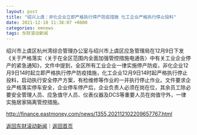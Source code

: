 ```yaml
---
layout: post
title: "绍兴上虞：非化企业立即严格执行停产防疫措施 化工企业严格执行停止投料"
date: 2021-12-10 11:38:07 +0800
categories: emnews
tags: 东财滚动新闻
---
```


绍兴市上虞区杭州湾综合管理办公室与绍兴市上虞区应急管理局在12月9日下发《关于严格落实〈关于在全区范围内全面加强管控措施电通告〉中有关工业企业停产的紧急通知》，文件中提到，全区所有工业企业一律实施停产防疫，非化企业12月9日14时起立即严格执行停产防疫措施，化工企业12月9日14时起严格执行停止投料，启动执行安全停产方案，有检维修等作业的一并执行停止作业。文件要求企业严格落实停车安全，企业停车停产后，企业负责人必须在岗在位，其余员工除必要安全管理人员、应急值守人员、仪表仪器及DCS等重要人员在岗值守外，一律实施居家隔离管控措施。

<http://finance.eastmoney.com/news/1355,202112102209657767.html>

[返回东财滚动新闻](//finews.withounder.com/emnews/)｜[返回首页](//finews.withounder.com/)